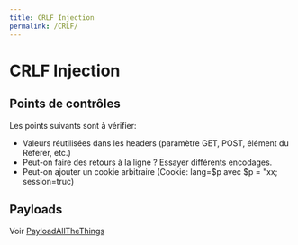 ```yaml
---
title: CRLF Injection
permalink: /CRLF/
---
```


# CRLF Injection

## Points de contrôles

Les points suivants sont à vérifier:

- Valeurs réutilisées dans les headers (paramètre GET, POST, élément du Referer, etc.)
- Peut-on faire des retours à la ligne ? Essayer différents encodages.
- Peut-on ajouter un cookie arbitraire (Cookie: lang=$p avec $p = "xx; session=truc)

## Payloads

Voir [PayloadAllTheThings](https://github.com/ruuand/PayloadsAllTheThings/tree/master/CRLF%20injection)
